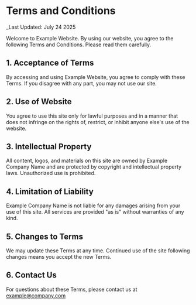 # Terms and Conditions

_Last Updated: July 24 2025

Welcome to Example Website. By using our website, you agree to the following Terms and Conditions. Please read them carefully.

## 1. Acceptance of Terms

By accessing and using Example Website, you agree to comply with these Terms. If you disagree with any part, you may not use our site.

## 2. Use of Website

You agree to use this site only for lawful purposes and in a manner that does not infringe on the rights of, restrict, or inhibit anyone else's use of the website.

## 3. Intellectual Property

All content, logos, and materials on this site are owned by Example Company Name and are protected by copyright and intellectual property laws. Unauthorized use is prohibited.

## 4. Limitation of Liability

Example Company Name is not liable for any damages arising from your use of this site. All services are provided "as is" without warranties of any kind.

## 5. Changes to Terms

We may update these Terms at any time. Continued use of the site following changes means you accept the new Terms.

## 6. Contact Us

For questions about these Terms, please contact us at example@company.com
